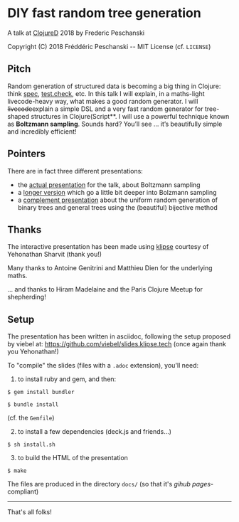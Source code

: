 # DIY fast random tree generation

A talk at [ClojureD](http://clojured.de/) 2018 by Frederic Peschanski

Copyright (C) 2018 Fréddéric Peschanski -- MIT License
(cf. `LICENSE`)

## Pitch

Random generation of structured data is becoming a big thing in Clojure: think [spec](https://clojure.org/guides/spec), [test.check](https://github.com/clojure/test.check), etc. In this talk I will explain, in a maths-light livecode-heavy way, what makes a good random generator. I will ~~livecode~~explain a simple DSL and a very fast random generator for tree-shaped structures in Clojure(Script**. I will use a powerful technique known as **Boltzmann sampling**. Sounds hard? You’ll see … it’s beautifully simple and incredibly efficient!

## Pointers

There are in fact three different presentations:

- the [actual presentation](https://fredokun.github.io/talk-clojureD-2018/talk-clojureD-2018.html) for the talk, about Boltzmann sampling 
- a [longer version](https://fredokun.github.io/talk-clojureD-2018/talk-clojureD-2018-boltzmann.html) which go a little bit deeper into Bolzmann sampling 
- a [complement presentation](https://fredokun.github.io/talk-clojureD-2018/talk-clojureD-2018-bingen.html) about the uniform random generation of binary trees and general trees using the (beautiful) bijective method
  
## Thanks

The interactive presentation has been made using [klipse](https://github.com/viebel/klipse) courtesy of Yehonathan Sharvit (thank you!)

Many thanks to Antoine Genitrini and Matthieu Dien for the underlying maths.

... and thanks to Hiram Madelaine and the Paris Clojure Meetup for shepherding!

## Setup

The presentation has been written in asciidoc, following the setup proposed by viebel at: https://github.com/viebel/slides.klipse.tech
(once again thank you Yehonathan!)

To "compile" the slides (files with a `.adoc` extension), you'll need:

1. to install ruby and gem, and then:

```
$ gem install bundler
```

```
$ bundle install
```

(cf. the `Gemfile`)

2. to install a few dependencies (deck.js and friends...)

```
$ sh install.sh
```

3. to build the HTML of the presentation

```
$ make
```

The files are produced in the directory `docs/`  (so that it's *gihub pages*-compliant)

---

That's all folks!
